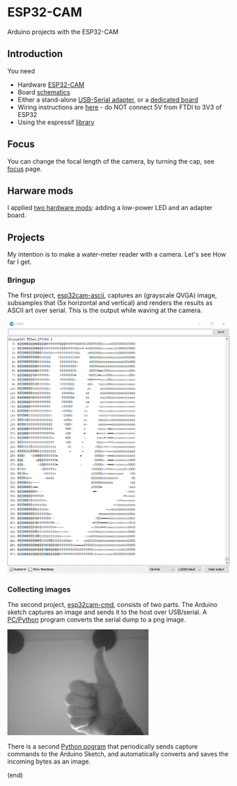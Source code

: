 # ESP32-CAM
Arduino projects with the ESP32-CAM

## Introduction
You need
 - Hardware [ESP32-CAM](https://nl.aliexpress.com/item/1005001818136526.html)
 - Board [schematics](https://github.com/SeeedDocument/forum_doc/raw/master/reg/ESP32_CAM_V1.6.pdf)
 - Either a stand-alone [USB-Serial adapter](https://nl.aliexpress.com/item/4000016600649.html), 
   or a [dedicated board](https://nl.aliexpress.com/item/1005001810692306.html)
 - Wiring instructions are [here](https://randomnerdtutorials.com/program-upload-code-esp32-cam/) - do NOT connect 5V from FTDI to 3V3 of ESP32
 - Using the espressif [library](https://github.com/espressif/esp32-camera/tree/master/driver)
 
## Focus
You can change the focal length of the camera, by turning the cap, see [focus](focus) page.

## Harware mods
I applied [two hardware mods](hwmods): adding a low-power LED and an adapter board.

## Projects
My intention is to make a water-meter reader with a camera.
Let's see How far I get.

### Bringup
The first project, [esp32cam-ascii](esp32cam-ascii), captures an (grayscale QVGA) image, 
subsamples that (5x horizontal and vertical) and renders the results as ASCII art over serial.
This is the output while waving at the camera.

![Screenshot](esp32cam-ascii/screenshot.png)

### Collecting images
The second project, [esp32cam-cmd](esp32cam-cmd), consists of two parts.
The Arduino sketch captures an image and sends it to the host over USB/serial.
A [PC/Python](py-hex2png) program converts the serial dump to a png image.

![Captured png](py-hex2png/img.png)

There is a second [Python pogram](py-capture) that periodically sends capture commands 
to the Arduino Sketch, and automatically converts and saves the incoming bytes as an image.

(end)
 
